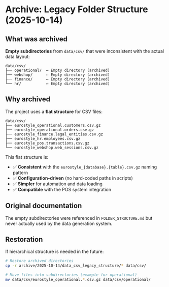 # Archive: Legacy Folder Structure (2025-10-14)

## What was archived

**Empty subdirectories** from `data/csv/` that were inconsistent with the actual data layout:

```
data/csv/
├── operational/  ← Empty directory (archived)
├── webshop/      ← Empty directory (archived)  
├── finance/      ← Empty directory (archived)
└── hr/           ← Empty directory (archived)
```

## Why archived

The project uses a **flat structure** for CSV files:
```
data/csv/
├── eurostyle_operational.customers.csv.gz
├── eurostyle_operational.orders.csv.gz
├── eurostyle_finance.legal_entities.csv.gz
├── eurostyle_hr.employees.csv.gz
├── eurostyle_pos.transactions.csv.gz
└── eurostyle_webshop.web_sessions.csv.gz
```

This flat structure is:
- ✅ **Consistent** with the `eurostyle_{database}.{table}.csv.gz` naming pattern
- ✅ **Configuration-driven** (no hard-coded paths in scripts)
- ✅ **Simpler** for automation and data loading
- ✅ **Compatible** with the POS system integration

## Original documentation

The empty subdirectories were referenced in `FOLDER_STRUCTURE.md` but never actually used by the data generation system.

## Restoration

If hierarchical structure is needed in the future:
```bash
# Restore archived directories
cp -r archive/2025-10-14/data_csv_legacy_structure/* data/csv/

# Move files into subdirectories (example for operational)
mv data/csv/eurostyle_operational.*.csv.gz data/csv/operational/
```
